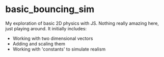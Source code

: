 basic_bouncing_sim
=========
My exploration of basic 2D physics with JS. Nothing really amazing here, just playing around. It initially includes:

- Working with two dimensional vectors
- Adding and scaling them
- Working with 'constants' to simulate realism
